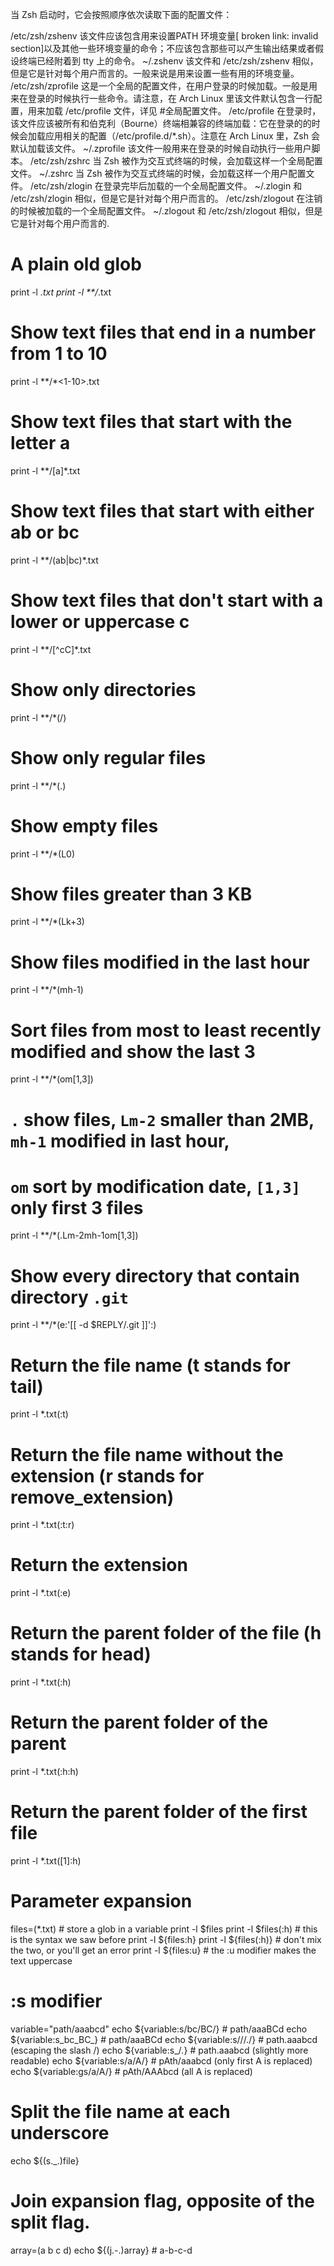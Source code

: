当 Zsh 启动时，它会按照顺序依次读取下面的配置文件：

/etc/zsh/zshenv
该文件应该包含用来设置PATH 环境变量[ broken link: invalid section]以及其他一些环境变量的命令；不应该包含那些可以产生输出结果或者假设终端已经附着到 tty 上的命令。
~/.zshenv
该文件和 /etc/zsh/zshenv 相似，但是它是针对每个用户而言的。一般来说是用来设置一些有用的环境变量。
/etc/zsh/zprofile
这是一个全局的配置文件，在用户登录的时候加载。一般是用来在登录的时候执行一些命令。请注意，在 Arch Linux 里该文件默认包含一行配置，用来加载 /etc/profile 文件，详见 #全局配置文件。
/etc/profile
在登录时，该文件应该被所有和伯克利（Bourne）终端相兼容的终端加载：它在登录的的时候会加载应用相关的配置（/etc/profile.d/*.sh）。注意在 Arch Linux 里，Zsh 会默认加载该文件。
~/.zprofile
该文件一般用来在登录的时候自动执行一些用户脚本。
/etc/zsh/zshrc
当 Zsh 被作为交互式终端的时候，会加载这样一个全局配置文件。
~/.zshrc
当 Zsh 被作为交互式终端的时候，会加载这样一个用户配置文件。
/etc/zsh/zlogin
在登录完毕后加载的一个全局配置文件。
~/.zlogin
和 /etc/zsh/zlogin 相似，但是它是针对每个用户而言的。
/etc/zsh/zlogout
在注销的时候被加载的一个全局配置文件。
~/.zlogout
和 /etc/zsh/zlogout 相似，但是它是针对每个用户而言的.


# A plain old glob
print -l *.txt
print -l **/*.txt

# Show text files that end in a number from 1 to 10
print -l **/*<1-10>.txt

# Show text files that start with the letter a
print -l **/[a]*.txt

# Show text files that start with either ab or bc
print -l **/(ab|bc)*.txt

# Show text files that don't start with a lower or uppercase c
print -l **/[^cC]*.txt

# Show only directories
print -l **/*(/)

# Show only regular files
print -l **/*(.)

# Show empty files
print -l **/*(L0)

# Show files greater than 3 KB
print -l **/*(Lk+3)

# Show files modified in the last hour
print -l **/*(mh-1)

# Sort files from most to least recently modified and show the last 3
print -l **/*(om[1,3])

# `.` show files, `Lm-2` smaller than 2MB, `mh-1` modified in last hour,
# `om` sort by modification date, `[1,3]` only first 3 files
print -l **/*(.Lm-2mh-1om[1,3])

# Show every directory that contain directory `.git`
print -l **/*(e:'[[ -d $REPLY/.git ]]':)

# Return the file name (t stands for tail)
print -l *.txt(:t)

# Return the file name without the extension (r stands for remove_extension)
print -l *.txt(:t:r)

# Return the extension
print -l *.txt(:e)

# Return the parent folder of the file (h stands for head)
print -l *.txt(:h)

# Return the parent folder of the parent
print -l *.txt(:h:h)

# Return the parent folder of the first file
print -l *.txt([1]:h)

# Parameter expansion
files=(*.txt)          # store a glob in a variable
print -l $files
print -l $files(:h)    # this is the syntax we saw before
print -l ${files:h}
print -l ${files(:h)}  # don't mix the two, or you'll get an error
print -l ${files:u}    # the :u modifier makes the text uppercase

# :s modifier
variable="path/aaabcd"
echo ${variable:s/bc/BC/}    # path/aaaBCd
echo ${variable:s_bc_BC_}    # path/aaaBCd
echo ${variable:s/\//./}     # path.aaabcd (escaping the slash \/)
echo ${variable:s_/_._}      # path.aaabcd (slightly more readable)
echo ${variable:s/a/A/}      # pAth/aaabcd (only first A is replaced)
echo ${variable:gs/a/A/}     # pAth/AAAbcd (all A is replaced)

# Split the file name at each underscore
echo ${(s._.)file}

# Join expansion flag, opposite of the split flag.
array=(a b c d)
echo ${(j.-.)array} # a-b-c-d
